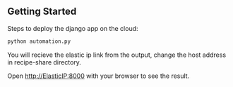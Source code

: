 ## Getting Started

Steps to deploy the django app on the cloud:

```bash
python automation.py
```

You will recieve the elastic ip link from the output, change the host address in recipe-share directory. 

Open [http://ElasticIP:8000](http://ElasticIP:8000) with your browser to see the result.

